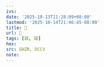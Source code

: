 ```yaml
---
ivs:
date: '2025-10-13T11:28:09+08:00'
lastmod: '2025-10-14T21:46:45-08:00'
title: 󰛫
url: 󰛫
tags: [寐, 寐]
hex: 
src: GHZR, DCCV
note:
---
```


